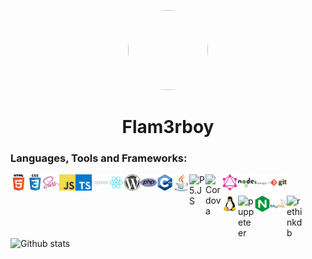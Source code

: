 <p align="center">
    <img style="border-radius: 100px" width="128" height="128" src="https://cdn.discordapp.com/avatars/311129357362135041/401edcbaa39365697dc0a01cb1d0b485.png?size=2048">
</p>
<h1 align="center">Flam3rboy</h1>

### Languages, Tools and Frameworks:


<img align="left" alt="HTML5" width="26px" src="https://raw.githubusercontent.com/github/explore/80688e429a7d4ef2fca1e82350fe8e3517d3494d/topics/html/html.png" />
<img align="left" alt="CSS3" width="26px" src="https://raw.githubusercontent.com/github/explore/80688e429a7d4ef2fca1e82350fe8e3517d3494d/topics/css/css.png" />
<img align="left" alt="Sass" width="26px" src="https://raw.githubusercontent.com/github/explore/80688e429a7d4ef2fca1e82350fe8e3517d3494d/topics/sass/sass.png" />
<img align="left" alt="JavaScript" width="26px" src="https://raw.githubusercontent.com/github/explore/80688e429a7d4ef2fca1e82350fe8e3517d3494d/topics/javascript/javascript.png" />
<img align="left" alt="TypeScript" width="26px" src="https://github.com/github/explore/blob/master/topics/typescript/typescript.png?raw=true" />
<img align="left" alt="Express.js" width="26px" src="https://github.com/github/explore/blob/master/topics/express/express.png?raw=true" />
<img align="left" alt="React" width="26px" src="https://raw.githubusercontent.com/github/explore/80688e429a7d4ef2fca1e82350fe8e3517d3494d/topics/react/react.png" />
<img align="left" alt="Wordpress" width="26px" src="https://github.com/github/explore/blob/master/topics/wordpress/wordpress.png?raw=true" />
<img align="left" alt="PHP" width="26px" src="https://github.com/github/explore/blob/master/topics/php/php.png?raw=true" />
<img align="left" alt="C++" width="26px" src="https://github.com/github/explore/blob/master/topics/cpp/cpp.png?raw=true" />
<img align="left" alt="Java" width="26px" src="https://github.com/github/explore/blob/master/topics/java/java.png?raw=true" />
<img align="left" alt="P5.JS" width="26px" src="https://miro.medium.com/max/790/0*VBze2-2kX06fDv8A." />
<img align="left" alt="Cordova" width="26px" src="https://cordova.apache.org/static/img/cordova_bot.png" />

<img align="left" alt="GraphQL" width="26px" src="https://raw.githubusercontent.com/github/explore/80688e429a7d4ef2fca1e82350fe8e3517d3494d/topics/graphql/graphql.png" />
<img align="left" alt="Node.js" width="26px" src="https://raw.githubusercontent.com/devicons/devicon/master/icons/nodejs/nodejs-original-wordmark.svg" />
<img align="left" alt="MongoDB" width="26px" src="https://raw.githubusercontent.com/github/explore/80688e429a7d4ef2fca1e82350fe8e3517d3494d/topics/mongodb/mongodb.png" />
<img align="left" alt="Git" width="26px" src="https://raw.githubusercontent.com/github/explore/80688e429a7d4ef2fca1e82350fe8e3517d3494d/topics/git/git.png" />

<br />
<br />

<img align="left" alt="Linux" width="26px" src="https://github.com/github/explore/blob/master/topics/linux/linux.png?raw=true" />
<img align="left" alt="puppeteer" width="26px" src="https://www.vectorlogo.zone/logos/pptrdev/pptrdev-official.svg"  />
<img align="left" alt="nginx" width="26px" src="https://raw.githubusercontent.com/devicons/devicon/master/icons/nginx/nginx-original.svg"  />
<img align="left" alt="mysql" width="26px" src="https://raw.githubusercontent.com/devicons/devicon/master/icons/mysql/mysql-original-wordmark.svg"  />
<img align="left" alt="rethinkdb" width="26px" src="https://landscape.cncf.io/logos/rethink-db.svg"  />

<br />
<br />


![Github stats](https://github-readme-stats.vercel.app/api?username=flam3rboy&count_private=true&show_icons=true&include_all_commits=true)

